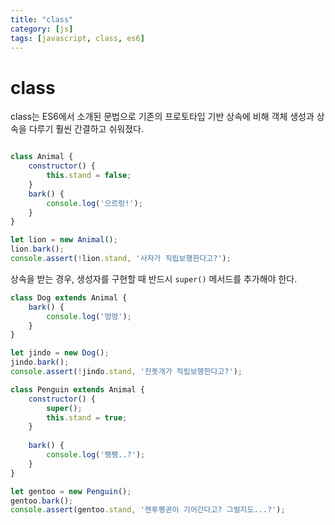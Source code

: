 ```yaml
---
title: "class"
category: [js]
tags: [javascript, class, es6]
---
```


# class

class는 ES6에서 소개된 문법으로 기존의 프로토타입 기반 상속에 비해 객체 생성과 상속을 다루기 훨씬 간결하고 쉬워졌다.


```js

class Animal {
    constructor() {
        this.stand = false;
    }
    bark() {
        console.log('으르렁!');
    }
}

let lion = new Animal();
lion.bark();
console.assert(!lion.stand, '사자가 직립보행한다고?');
```

상속을 받는 경우, 생성자를 구현할 때 반드시 `super()` 메서드를 추가해야 한다.
```js
class Dog extends Animal {
    bark() {
        console.log('멍멍');
    }
}

let jindo = new Dog();
jindo.bark();
console.assert(!jindo.stand, '진돗개가 직립보행한다고?');

class Penguin extends Animal {
    constructor() {
        super();
        this.stand = true;
    }
    
    bark() {
        console.log('펭펭..?');
    }
}

let gentoo = new Penguin();
gentoo.bark();
console.assert(gentoo.stand, '젠투펭귄이 기어간다고? 그럴지도...?');
```
